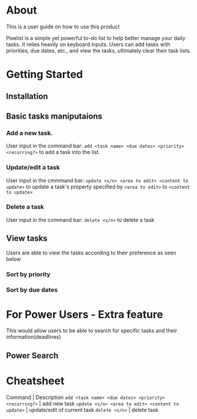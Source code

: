 # About
This is a user guide on how to use this product

Pixelist is a simple yet powerful to-do list to help better manage your daily tasks. It relies heavily on keyboard inputs. Users can add tasks with priorities, due dates, etc., and view the tasks, ultimately clear their task lists.

# Getting Started
## Installation

## Basic tasks maniputaions
### Add a new task. 
User input in the command bar: `add <task name> <due dates> <priority> <recurring?>` to add a task into the list.
### Update/edit a task
User input in the cmmmand bar: `update <s/n> <area to edit> <content to update>` to update a task's property specified by `<area to edit>` to `<content to update>`
### Delete a task
User input in the command bar: `delete <s/n>` to delete a task

## View tasks 
Users are able to view the tasks according to their preference as seen below
### Sort by priority

### Sort by due dates

# For Power Users - Extra feature 
This would allow users to be able to search for specific tasks and their information(deadlines)
## Power Search

# Cheatsheet
Command | Description
`add <task name> <due dates> <priority> <recurring?>` | add new task
`update <s/n> <area to edit> <content to update>` | update/edit of current task
`delete <s/n>` | delete task
